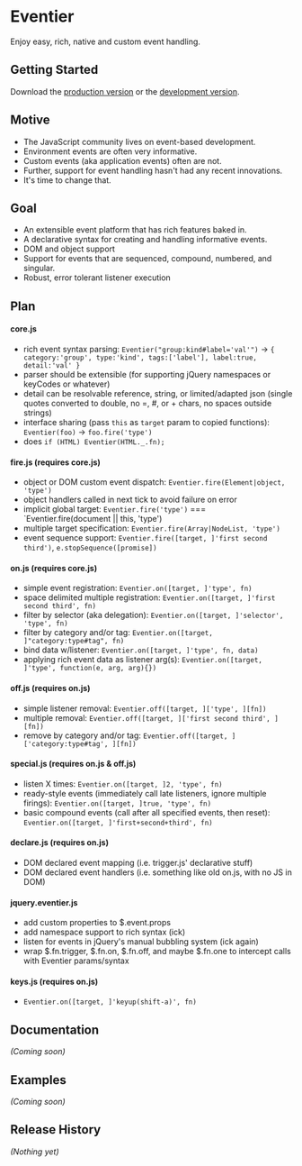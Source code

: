 # Eventier

Enjoy easy, rich, native and custom event handling.

## Getting Started
Download the [production version][min] or the [development version][max].

[min]: https://raw.github.com/nbubna/Eventier/master/dist/Eventier.min.js
[max]: https://raw.github.com/nbubna/Eventier/master/dist/Eventier.js

## Motive

* The JavaScript community lives on event-based development.
* Environment events are often very informative.
* Custom events (aka application events) often are not.
* Further, support for event handling hasn't had any recent innovations.
* It's time to change that.

## Goal
* An extensible event platform that has rich features baked in.
* A declarative syntax for creating and handling informative events.
* DOM and object support
* Support for events that are sequenced, compound, numbered, and singular.
* Robust, error tolerant listener execution

## Plan

#### core.js
* rich event syntax parsing: `Eventier("group:kind#label='val'")` -> `{ category:'group', type:'kind', tags:['label'], label:true, detail:'val' }`
* parser should be extensible (for supporting jQuery namespaces or keyCodes or whatever)
* detail can be resolvable reference, string, or limited/adapted json (single quotes converted to double, no =, #, or + chars, no spaces outside strings)
* interface sharing (pass `this` as `target` param to copied functions): `Eventier(foo)` -> `foo.fire('type')`
* does `if (HTML) Eventier(HTML._.fn);`

#### fire.js (requires core.js)
* object or DOM custom event dispatch: `Eventier.fire(Element|object, 'type')`
* object handlers called in next tick to avoid failure on error
* implicit global target: `Eventier.fire('type')` === `Eventier.fire(document || this, 'type')
* multiple target specification: `Eventier.fire(Array|NodeList, 'type')`
* event sequence support: `Eventier.fire([target, ]'first second third')`, `e.stopSequence([promise])`

#### on.js (requires core.js)
* simple event registration: `Eventier.on([target, ]'type', fn)`
* space delimited multiple registration: `Eventier.on([target, ]'first second third', fn)`
* filter by selector (aka delegation): `Eventier.on([target, ]'selector', 'type', fn)`
* filter by category and/or tag: `Eventier.on([target, ]"category:type#tag", fn)`
* bind data w/listener: `Eventier.on([target, ]'type', fn, data)`
* applying rich event data as listener arg(s): `Eventier.on([target, ]'type', function(e, arg, arg){})`

#### off.js (requires on.js)
* simple listener removal: `Eventier.off([target, ]['type', ][fn])`
* multiple removal: `Eventier.off([target, ]['first second third', ][fn])`
* remove by category and/or tag: `Eventier.off([target, ]['category:type#tag', ][fn])`

#### special.js (requires on.js & off.js)
* listen X times: `Eventier.on([target, ]2, 'type', fn)`
* ready-style events (immediately call late listeners, ignore multiple firings): `Eventier.on([target, ]true, 'type', fn)`
* basic compound events (call after all specified events, then reset): `Eventier.on([target, ]'first+second+third', fn)`

#### declare.js (requires on.js)
* DOM declared event mapping (i.e. trigger.js' declarative stuff)
* DOM declared event handlers (i.e. something like old on.js, with no JS in DOM)

#### jquery.eventier.js
* add custom properties to $.event.props
* add namespace support to rich syntax (ick)
* listen for events in jQuery's manual bubbling system (ick again)
* wrap $.fn.trigger, $.fn.on, $.fn.off, and maybe $.fn.one to intercept calls with Eventier params/syntax

#### keys.js (requires on.js)
* `Eventier.on([target, ]'keyup(shift-a)', fn)`

## Documentation
_(Coming soon)_

## Examples
_(Coming soon)_

## Release History
_(Nothing yet)_
